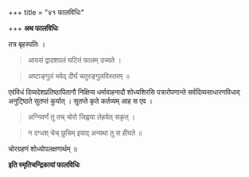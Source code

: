 +++
title = "४१ फालविधिः"

+++
**अथ फालविधिः**

तत्र बृहस्पतिः ।

> आयसं द्वादशपलं घटितं फालम् उच्यते ।

> अष्टाङ्गुलं भवेद् दीर्घं चतुरङ्गुलविस्तरम् ॥

एवंविधं दिव्यदेशप्रतिष्ठापितागौ निक्षिप्य धर्मावाहनादौ शोध्यशिरसि पत्रारोपणान्ते सर्वदिव्यसाधारणविधाव् अनुट्ष्ठिते सुतप्तं कुर्यात् । सुतप्ते कृते कर्तव्यम् आह स एव ।

> अग्निवर्णं तु तच् चोरो जिह्वया लेहयेत् सकृत् ।

> न दग्धश् चेच् छुचिम् इयाद् अन्यथा तु स हीयते ॥

चोरग्रहणं शोध्योपलक्षणार्थम् ॥

**इति स्मृतिचन्द्रिकायां फालविधिः**
